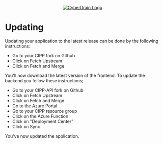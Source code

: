 <p align="center"><a href="https://cyberdrain.com" target="_blank" rel="noopener noreferrer"><img src="../assets/img/CyberDrain.png" alt="CyberDrain Logo"></a></p>

# Updating

Updating your application to the latest release can be done by the following instructions:

- Go to your CIPP fork on Github
- Click on Fetch Upstream
- Click on Fetch and Merge

You'll now download the latest version of the frontend. To update the backend you follow these instructions;

- Go to your CIPP-API fork on Github
- Click on Fetch Upstream
- Click on Fetch and Merge
- Go to the Azure Portal
- Go to your CIPP resource group
- Click on the Azure Function
- Click on "Deployment Center"
- Click on Sync.

You've now updated the application.